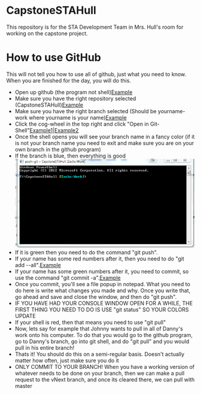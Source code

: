 # CapstoneSTAHull

This repository is for the STA Development Team in Mrs. Hull's room for working on the capstone project. 

# How to use GitHub

This will not tell you how to use all of github, just what you need to know. When you are finished for the day, you will do this.

* Open up github (the program not shell)[Example](Pics/gitshellbluetext.png)
* Make sure you have the right repository selected (CapstoneSTAHull)[Example](Pics/rightRepoSelected.png)
* Make sure you have the right branch selected (Should be yourname-work where yourname is your name)[Example](Pics/rightBranch.png)
* Click the cog-wheel in the top right and click "Open in Git-Shell"[Example1](Pics/cogWheel.png)|[Example2](Pics/openingitshell.png)
* Once the shell opens you will see your branch name in a fancy color (if it is not your branch name you need to exit and make sure you are on your own branch in the github program)
* If the branch is blue, then everything is good![Example](Pics/gitshellbluetext.png)
* If it is green then you need to do the command "git push".
* If your name has some red numbers after it, then you need to do "git add --all".[Example](Pics/gitshellRedText.png)
* If your name has some green numbers after it, you need to commit, so use the command "git commit -a".[Example](Pics/gitshellgreentext.png)
* Once you commit, you'll see a file popup in notepad. What you need to do here is write what changes you made and why. Once you write that, go ahead and save and close the window, and then do "git push". 
* IF YOU HAVE HAD YOUR CONSOLE WINDOW OPEN FOR A WHILE, THE FIRST THING YOU NEED TO DO IS USE "git status" SO YOUR COLORS UPDATE
* If your shell is red, then that means you need to use "git pull"
* Now, lets say for example that Johnny wants to pull in all of Danny's work onto his computer. To do that you would go to the github program, go to Danny's branch, go into git shell, and do "git pull" and you would pull in his entire branch!
* Thats it! You should do this on a semi-regular basis. Doesn't actually matter how often, just make sure you do it
* ONLY COMMIT TO YOUR BRANCH! When you have a working version of whatever needs to be done on your branch, then we can make a pull request to the vNext branch, and once its cleared there, we can pull with master
